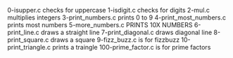 0-isupper.c checks for uppercase
1-isdigit.c checks for digits
2-mul.c multiplies integers
3-print_numbers.c prints 0 to 9
4-print_most_numbers.c prints most numbers
5-more_numbers.c PRINTS 10X NUMBERS
6-print_line.c draws a straight line
7-print_diagonal.c draws diagonal line
8-print_square.c draws a square
9-fizz_buzz.c is for fizzbuzz
10-print_triangle.c prints a traingle
100-prime_factor.c is for prime factors
